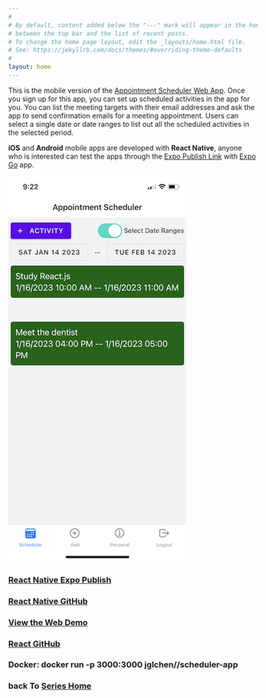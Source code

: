 ```yaml
---
#
# By default, content added below the "---" mark will appear in the home page
# between the top bar and the list of recent posts.
# To change the home page layout, edit the _layouts/home.html file.
# See: https://jekyllrb.com/docs/themes/#overriding-theme-defaults
#
layout: home
---
```


This is the mobile version of the [Appointment Scheduler Web App](https://scheduler-app-ten.vercel.app). Once you sign up for this app, you can set up scheduled activities in the app for you. You can list the meeting targets with their email addresses and ask the app to send confirmation emails for a meeting appointment. Users can select a single date or date ranges to list out all the scheduled activities in the selected period.

**iOS** and **Android** mobile apps are developed with **React Native**, anyone who is interested can test the apps through the [Expo Publish Link](https://exp.host/@jglchen/scheduler-app) with [Expo Go](https://expo.dev/client) app.

![react-native-scheduler-app-screenshot](/images/react-native-scheduler-app-screenshot.png)

### [React Native Expo Publish](https://expo.dev/@jglchen/scheduler-app)
### [React Native GitHub](https://github.com/jglchen/react-native-scheduler-app)
### [View the Web Demo](https://scheduler-app-ten.vercel.app)
### [React GitHub](https://github.com/jglchen/scheduler-app)
### Docker: docker run -p 3000:3000 jglchen//scheduler-app
### back To [Series Home](https://jglchen.github.io/)
